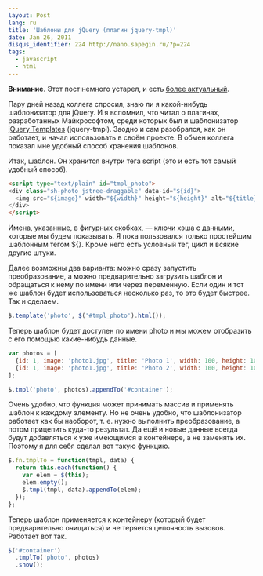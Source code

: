 ```yaml
---
layout: Post
lang: ru
title: 'Шаблоны для jQuery (плагин jquery-tmpl)'
date: Jan 26, 2011
disqus_identifier: 224 http://nano.sapegin.ru/?p=224
tags:
  - javascript
  - html
---
```


**Внимание**. Этот пост немного устарел, и есть [более актуальный](http://nano.sapegin.ru/all/shablony-dlya-javascript-dot-js-plagin-dlya-jquery).

Пару дней назад коллега спросил, знаю ли я какой-нибудь шаблонизатор для jQuery. И я вспомнил, что читал о плагинах, разработанных Майкрософтом, среди которых был и шаблонизатор [jQuery Templates](http://api.jquery.com/category/plugins/templates/) (jquery-tmpl). Заодно и сам разобрался, как он работает, и начал использовать в своём проекте. В обмен коллега показал мне удобный способ хранения шаблонов.

Итак, шаблон. Он хранится внутри тега script (это и есть тот самый удобный способ).

```html
<script type="text/plain" id="tmpl_photo">
<div class="sh-photo jstree-draggable" data-id="${id}">
  <img src="${image}" width="${width}" height="${height}" alt="${title}">
</div>
</script>
```

Имена, указанные, в фигурных скобках, — ключи хэша с данными, которые мы будем показывать. Я пока пользовался только простейшим шаблонным тегом ${}. Кроме него есть условный тег, цикл и всякие другие штуки.

Далее возможны два варианта: можно сразу запустить преобразование, а можно предварительно загрузить шаблон и обращаться к нему по имени или через переменную. Если один и тот же шаблон будет использоваться несколько раз, то это будет быстрее. Так и сделаем.

```javascript
$.template('photo', $('#tmpl_photo').html());
```

Теперь шаблон будет доступен по имени photo и мы можем отобразить с его помощью какие-нибудь данные.

<!-- prettier-ignore -->
```javascript
var photos = [
  {id: 1, image: 'photo1.jpg', title: 'Photo 1', width: 100, height: 100},
  {id: 1, image: 'photo1.jpg', title: 'Photo 2', width: 100, height: 100}
];

$.tmpl('photo', photos).appendTo('#container');
```

Очень удобно, что функция может принимать массив и применять шаблон к каждому элементу. Но не очень удобно, что шаблонизатор работает как бы наоборот, т. е. нужно выполнить преобразование, а потом прицепить куда-то результат. Да ещё и новые данные всегда будут добавляться к уже имеющимся в контейнере, а не заменять их. Поэтому я для себя сделал вот такую функцию.

```javascript
$.fn.tmplTo = function(tmpl, data) {
  return this.each(function() {
    var elem = $(this);
    elem.empty();
    $.tmpl(tmpl, data).appendTo(elem);
  });
};
```

Теперь шаблон применяется к контейнеру (который будет предварительно очищаться) и не теряется цепочность вызовов. Работает вот так.

```javascript
$('#container')
  .tmplTo('photo', photos)
  .show();
```
